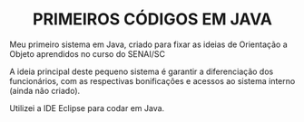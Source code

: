 <h1 align="center">PRIMEIROS CÓDIGOS EM JAVA</h1>
<p>Meu primeiro sistema em Java, criado para fixar as ideias de Orientação a Objeto aprendidos no curso do SENAI/SC</p>
<p>A ideia principal deste pequeno sistema é garantir a diferenciação dos funcionários, com as respectivas bonificações e acessos ao sistema interno (ainda não criado).</p>
<p>Utilizei a IDE Eclipse para codar em Java.</p>
